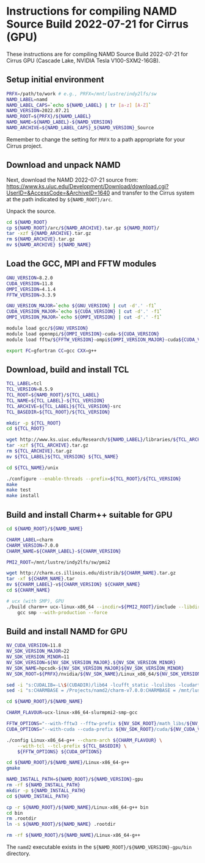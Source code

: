 Instructions for compiling NAMD Source Build 2022-07-21 for Cirrus (GPU)
========================================================================

These instructions are for compiling NAMD Source Build 2022-07-21 for Cirrus GPU (Cascade Lake, NVIDIA Tesla V100-SXM2-16GB).


Setup initial environment
-------------------------

```bash
PRFX=/path/to/work # e.g., PRFX=/mnt/lustre/indy2lfs/sw
NAMD_LABEL=namd
NAMD_LABEL_CAPS=`echo ${NAMD_LABEL} | tr [a-z] [A-Z]`
NAMD_VERSION=2022.07.21
NAMD_ROOT=${PRFX}/${NAMD_LABEL}
NAMD_NAME=${NAMD_LABEL}-${NAMD_VERSION}
NAMD_ARCHIVE=${NAMD_LABEL_CAPS}_${NAMD_VERSION}_Source
```

Remember to change the setting for `PRFX` to a path appropriate for your Cirrus project.


Download and unpack NAMD
------------------------

Next, download the NAMD 2022-07-21 source from: https://www.ks.uiuc.edu/Development/Download/download.cgi?UserID=&AccessCode=&ArchiveID=1640
and transfer to the Cirrus system at the path indicated by `${NAMD_ROOT}/arc`.

Unpack the source.

```bash
cd ${NAMD_ROOT} 
cp ${NAMD_ROOT}/arc/${NAMD_ARCHIVE}.tar.gz ${NAMD_ROOT}/
tar -xzf ${NAMD_ARCHIVE}.tar.gz
rm ${NAMD_ARCHIVE}.tar.gz
mv ${NAMD_ARCHIVE} ${NAMD_NAME}
```


Load the GCC, MPI and FFTW modules
----------------------------------

```bash
GNU_VERSION=8.2.0
CUDA_VERSION=11.8
OMPI_VERSION=4.1.4
FFTW_VERSION=3.3.9

GNU_VERSION_MAJOR=`echo ${GNU_VERSION} | cut -d'.' -f1`
CUDA_VERSION_MAJOR=`echo ${CUDA_VERSION} | cut -d'.' -f1`
OMPI_VERSION_MAJOR=`echo ${OMPI_VERSION} | cut -d'.' -f1`

module load gcc/${GNU_VERSION}
module load openmpi/${OMPI_VERSION}-cuda-${CUDA_VERSION}
module load fftw/${FFTW_VERSION}-ompi${OMPI_VERSION_MAJOR}-cuda${CUDA_VERSION_MAJOR}-gcc${GNU_VERSION_MAJOR}

export FC=gfortran CC=gcc CXX=g++
```


Download, build and install TCL
-------------------------------

```bash
TCL_LABEL=tcl
TCL_VERSION=8.5.9
TCL_ROOT=${NAMD_ROOT}/${TCL_LABEL}
TCL_NAME=${TCL_LABEL}-${TCL_VERSION}
TCL_ARCHIVE=${TCL_LABEL}${TCL_VERSION}-src
TCL_BASEDIR=${TCL_ROOT}/${TCL_VERSION}

mkdir -p ${TCL_ROOT}
cd ${TCL_ROOT}

wget http://www.ks.uiuc.edu/Research/${NAMD_LABEL}/libraries/${TCL_ARCHIVE}.tar.gz
tar -xzf ${TCL_ARCHIVE}.tar.gz
rm ${TCL_ARCHIVE}.tar.gz
mv ${TCL_LABEL}${TCL_VERSION} ${TCL_NAME}

cd ${TCL_NAME}/unix

./configure --enable-threads --prefix=${TCL_ROOT}/${TCL_VERSION}
make
make test
make install
```


Build and install Charm++ suitable for GPU
------------------------------------------

```bash
cd ${NAMD_ROOT}/${NAMD_NAME}

CHARM_LABEL=charm
CHARM_VERSION=7.0.0
CHARM_NAME=${CHARM_LABEL}-${CHARM_VERSION}

PMI2_ROOT=/mnt/lustre/indy2lfs/sw/pmi2

wget http://charm.cs.illinois.edu/distrib/${CHARM_NAME}.tar.gz
tar -xf ${CHARM_NAME}.tar
mv ${CHARM_LABEL}-v${CHARM_VERSION} ${CHARM_NAME}
cd ${CHARM_NAME}

# ucx (with SMP), GPU
./build charm++ ucx-linux-x86_64 --incdir=${PMI2_ROOT}/include --libdir=${PMI2_ROOT}/lib slurmpmi2 \
    gcc smp --with-production --force
```


Build and install NAMD for GPU
------------------------------

```bash
NV_CUDA_VERSION=11.8
NV_SDK_VERSION_MAJOR=22
NV_SDK_VERSION_MINOR=11
NV_SDK_VERSION=${NV_SDK_VERSION_MAJOR}.${NV_SDK_VERSION_MINOR}
NV_SDK_NAME=hpcsdk-${NV_SDK_VERSION_MAJOR}${NV_SDK_VERSION_MINOR}
NV_SDK_ROOT=${PRFX}/nvidia/${NV_SDK_NAME}/Linux_x86_64/${NV_SDK_VERSION}

sed -i "s:CUDALIB=-L\$(CUDADIR)/lib64 -lcufft_static -lculibos -lcudart_static -lrt:CUDALIB=-L\$(CUDADIR)/lib64 -lcufft -lculibos -lcudart -lrt:g" ${NAMD_ROOT}/${NAMD_NAME}/arch/Linux-x86_64.cuda
sed -i "s:CHARMBASE = /Projects/namd2/charm-v7.0.0:CHARMBASE = /mnt/lustre/indy2lfs/sw/namd/namd-2022.07.21/charm-7.0.0:g" ${NAMD_ROOT}/${NAMD_NAME}/Make.charm

cd ${NAMD_ROOT}/${NAMD_NAME}

CHARM_FLAVOUR=ucx-linux-x86_64-slurmpmi2-smp-gcc

FFTW_OPTIONS="--with-fftw3 --fftw-prefix ${NV_SDK_ROOT}/math_libs/${NV_CUDA_VERSION}/targets/x86_64-linux"
CUDA_OPTIONS="--with-cuda --cuda-prefix ${NV_SDK_ROOT}/cuda/${NV_CUDA_VERSION}"

./config Linux-x86_64-g++ --charm-arch ${CHARM_FLAVOUR} \
    --with-tcl --tcl-prefix ${TCL_BASEDIR} \
    ${FFTW_OPTIONS} ${CUDA_OPTIONS}

cd ${NAMD_ROOT}/${NAMD_NAME}/Linux-x86_64-g++
gmake

NAMD_INSTALL_PATH=${NAMD_ROOT}/${NAMD_VERSION}-gpu
rm -rf ${NAMD_INSTALL_PATH}
mkdir -p ${NAMD_INSTALL_PATH}
cd ${NAMD_INSTALL_PATH}

cp -r ${NAMD_ROOT}/${NAMD_NAME}/Linux-x86_64-g++ bin
cd bin
rm .rootdir
ln -s ${NAMD_ROOT}/${NAMD_NAME} .rootdir

rm -rf ${NAMD_ROOT}/${NAMD_NAME}/Linux-x86_64-g++
```

The `namd2` executable exists in the `${NAMD_ROOT}/${NAMD_VERSION}-gpu/bin` directory.
